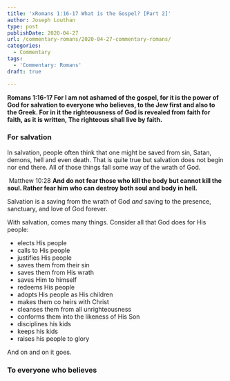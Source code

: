 ```yaml
---
title: 'xRomans 1:16-17 What is the Gospel? [Part 2]'
author: Joseph Louthan
type: post
publishDate: 2020-04-27
url: /commentary-romans/2020-04-27-commentary-romans/
categories:
  - Commentary
tags:
  - 'Commentary: Romans'
draft: true

---
```


**Romans 1:16-17 For I am not ashamed of the gospel, for it is the power of God for salvation to everyone who believes, to the Jew first and also to the Greek. For in it the righteousness of God is revealed from faith for faith, as it is written, The righteous shall live by faith.**

### For salvation

In salvation, people often think that one might be saved from sin, Satan, demons, hell and even death. That is quite true but salvation does not begin nor end there. All of those things fall some way of the wrath of God.

​		Matthew 10:28 **And do not fear those who kill the body but cannot kill the soul. Rather fear him who can destroy both soul and body in hell.** 

Salvation is a saving from the wrath of God *and* saving to the presence, sanctuary, and love of God forever.

With salvation, comes many things. Consider all that God does for His people:

- elects His people
- calls to His people
- justifies His people
- saves them from their sin
- saves them from His wrath
- saves Him to himself
- redeems His people
- adopts His people as His children
- makes them co heirs with Christ 
- cleanses them from all unrighteousness
- conforms them into the likeness of His Son
- disciplines his kids
- keeps his kids
- raises his people to glory

And on and on it goes. 

### To everyone who believes